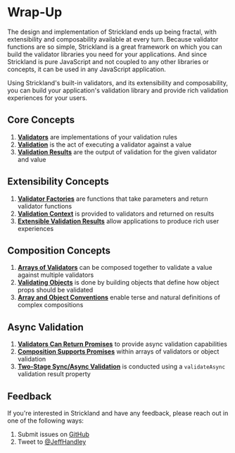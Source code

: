# Wrap-Up

The design and implementation of Strickland ends up being fractal, with extensibility and composability available at every turn. Because validator functions are so simple, Strickland is a great framework on which you can build the validator libraries you need for your applications. And since Strickland is pure JavaScript and not coupled to any other libraries or concepts, it can be used in any JavaScript application.

Using Strickland's built-in validators, and its extensibility and composability, you can build your application's validation library and provide rich validation experiences for your users.

## Core Concepts

1. **[Validators](/docs/Introduction/Validators.md)** are implementations of your validation rules
1. **[Validation](/docs/Introduction/Validation.md)** is the act of executing a validator against a value
1. **[Validation Results](/docs/Introduction/ValidationResults.md)** are the output of validation for the given validator and value

## Extensibility Concepts

1. **[Validator Factories](/docs/Extensibility/ValidatorFactories.md)** are functions that take parameters and return validator functions
1. **[Validation Context](/docs/Extensibility/ValidationContext.md)** is provided to validators and returned on results
1. **[Extensible Validation Results](/docs/Extensibility/ValidationResults.md)** allow applications to produce rich user experiences

## Composition Concepts

1. **[Arrays of Validators](/docs/Composition/ArraysOfValidators.md)** can be composed together to validate a value against multiple validators
1. **[Validating Objects](/docs/Composition/ValidatingObjects.md)** is done by building objects that define how object props should be validated
1. **[Array and Object Conventions](/docs/Composition/Conventions.md)** enable terse and natural definitions of complex compositions

## Async Validation

1. **[Validators Can Return Promises](/docs/Async/README.md)** to provide async validation capabilities
1. **[Composition Supports Promises](/docs/Async/ValidatorArraysAndObjects.md)** within arrays of validators or object validation
1. **[Two-Stage Sync/Async Validation](/docs/Async/TwoStageValidation.md)** is conducted using a `validateAsync` validation result property

## Feedback

If you're interested in Strickland and have any feedback, please reach out in one of the following ways:

1. Submit issues on [GitHub](https://github.com/jeffhandley/strickland/issues)
1. Tweet to [@JeffHandley](https://twitter.com/JeffHandley)
